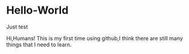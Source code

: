 # Hello-World
Just test

Hi,Humans!
This is my first time using github,I think there are still many things that I need to learn.
